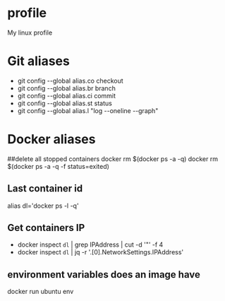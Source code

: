 # profile
My linux profile

# Git aliases
* git config --global alias.co checkout
* git config --global alias.br branch
* git config --global alias.ci commit
* git config --global alias.st status
* git config --global alias.l "log --oneline --graph"

# Docker aliases
##delete all stopped containers
docker rm $(docker ps -a -q)
docker rm $(docker ps -a -q -f status=exited)

## Last container id
alias dl='docker ps -l -q'

## Get containers IP
* docker inspect `dl` | grep IPAddress | cut -d '"' -f 4
* docker inspect `dl` | jq -r '.[0].NetworkSettings.IPAddress'

## environment variables does an image have
docker run ubuntu env


